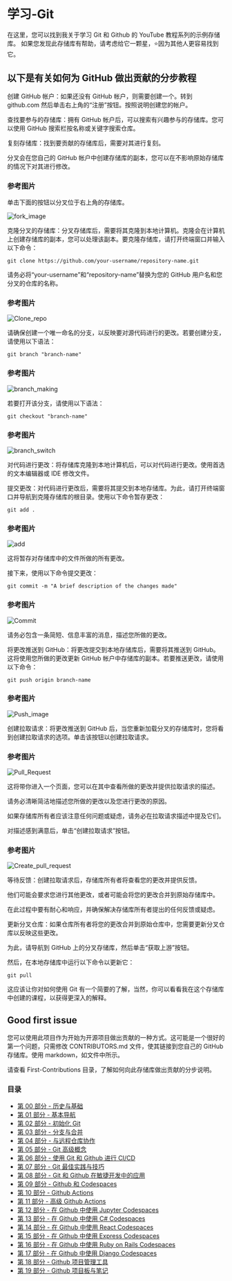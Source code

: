 # 学习-Git
在这里，您可以找到我关于学习 Git 和 Github 的 YouTube 教程系列的示例存储库。 如果您发现此存储库有帮助，请考虑给它一颗星，⭐因为其他人更容易找到它。

## 以下是有关如何为 GitHub 做出贡献的分步教程
创建 GitHub 帐户：如果还没有 GitHub 帐户，则需要创建一个。转到 github.com 然后单击右上角的“注册”按钮。按照说明创建您的帐户。

查找要参与的存储库：拥有 GitHub 帐户后，可以搜索有兴趣参与的存储库。您可以使用 GitHub 搜索栏按名称或关键字搜索仓库。

复刻存储库：找到要贡献的存储库后，需要对其进行复刻。

分叉会在您自己的 GitHub 帐户中创建存储库的副本，您可以在不影响原始存储库的情况下对其进行修改。

### 参考图片
单击下面的按钮以分叉位于右上角的存储库。

![fork_image](./images/Readme_images/fork.png)



克隆分叉的存储库：分叉存储库后，需要将其克隆到本地计算机。克隆会在计算机上创建存储库的副本，您可以处理该副本。要克隆存储库，请打开终端窗口并输入以下命令：

```
git clone https://github.com/your-username/repository-name.git
```
请务必将“your-username”和“repository-name”替换为您的 GitHub 用户名和您分叉的仓库的名称。

### 参考图片
![Clone_repo](./images/Readme_images/Clone.png)


请确保创建一个唯一命名的分支，以反映要对源代码进行的更改。若要创建分支，请使用以下语法：
```
git branch "branch-name"
```
### 参考图片
![branch_making](./images/Readme_images/Branch_making.png)


若要打开该分支，请使用以下语法：
```
git checkout "branch-name"
```
### 参考图片

![branch_switch](./images/Readme_images/branch_switch.png)


对代码进行更改：将存储库克隆到本地计算机后，可以对代码进行更改。使用首选的文本编辑器或 IDE 修改文件。

提交更改：对代码进行更改后，需要将其提交到本地存储库。为此，请打开终端窗口并导航到克隆存储库的根目录。使用以下命令暂存更改：

```
git add .
```

### 参考图片
![add](./images/Readme_images/add.png)

这将暂存对存储库中的文件所做的所有更改。

接下来，使用以下命令提交更改：

```
git commit -m "A brief description of the changes made"
```

### 参考图片
![Commit](./images/Readme_images/commit.png)

请务必包含一条简短、信息丰富的消息，描述您所做的更改。

将更改推送到 GitHub：将更改提交到本地存储库后，需要将其推送到 GitHub。这将使用您所做的更改更新 GitHub 帐户中存储库的副本。若要推送更改，请使用以下命令：

```
git push origin branch-name
```

### 参考图片

![Push_image](./images/Readme_images/push.png)


创建拉取请求：将更改推送到 GitHub 后，当您重新加载分叉的存储库时，您将看到创建拉取请求的选项。单击该按钮以创建拉取请求。

### 参考图片
![Pull_Request](./images/Readme_images/pull%20request.png)


这将带你进入一个页面，您可以在其中查看所做的更改并提供拉取请求的描述。

请务必清晰简洁地描述您所做的更改以及您进行更改的原因。

如果存储库所有者应该注意任何问题或疑虑，请务必在拉取请求描述中提及它们。

对描述感到满意后，单击“创建拉取请求”按钮。

### 参考图片
![Create_pull_request](./images/Readme_images/Create_pull_request.png)

等待反馈：创建拉取请求后，存储库所有者将查看您的更改并提供反馈。

他们可能会要求您进行其他更改，或者可能会将您的更改合并到原始存储库中。

在此过程中要有耐心和响应，并确保解决存储库所有者提出的任何反馈或疑虑。

更新分叉仓库：如果仓库所有者将您的更改合并到原始仓库中，您需要更新分叉仓库以反映这些更改。

为此，请导航到 GitHub 上的分叉存储库，然后单击“获取上游”按钮。

然后，在本地存储库中运行以下命令以更新它：

```
git pull
```

这应该让你对如何使用 Git 有一个简要的了解，当然，你可以看看我在这个存储库中创建的课程，以获得更深入的解释。

## Good first issue

您可以使用此项目作为开始为开源项目做出贡献的一种方式。这可能是一个很好的第一个问题，只需修改 CONTRIBUTORS.md 文件，使其链接到您自己的 GitHub 存储库。使用 markdown，如文件中所示。

请查看 First-Contributions 目录，了解如何向此存储库做出贡献的分步说明。

### 目录

- [第 00 部分 - 历史与基础](https://github.com/rcallaby/Learn-Git/blob/main/Lessons/zh-CN/Part-00/Part-00.md)
- [第 01 部分 - 基本导航](https://github.com/rcallaby/Learn-Git/blob/main/Lessons/zh-CN/Part-01-Basic-Navigation/basic-navigation_zhCN.md)
- [第 02 部分 - 初始化 Git](https://github.com/rcallaby/Learn-Git/blob/main/Lessons/zh-CN/Part-02-Initializing-Git/getting-started_zhCN.md)
- [第 03 部分 - 分支与合并](https://github.com/rcallaby/Learn-Git/blob/main/Lessons/zh-CN/Part-03-Branching-and-Merging/branching-and-merging_zhCN.md)
- [第 04 部分 - 与远程仓库协作](https://github.com/rcallaby/Learn-Git/tree/main/Lessons/zh-CN/Part-04-Collaborating-with-Remote-Repositories/collaborating-with-remote-repos_zhCN.md)
- [第 05 部分 - Git 高级概念](https://github.com/rcallaby/Learn-Git/blob/main/Lessons/zh-CN/Part-05-Advanced-Git-Concepts/advanced-git_zhCN.md)
- [第 06 部分 - 使用 Git 和 Github 进行 CI/CD](https://github.com/rcallaby/Learn-Git/blob/main/Lessons/zh-CN/Part-06-CI-CD-with-Git-and-Github/ci-cd-git-github_zhCN.md)
- [第 07 部分 - Git 最佳实践与技巧](https://github.com/rcallaby/Learn-Git/blob/main/Lessons/zh-CN/Part-07-Git-Best-Practices-and-Tips/best-practices-tips_zhCN.md)
- [第 08 部分 - Git 和 Github 在敏捷开发中的应用](https://github.com/rcallaby/Learn-Git/blob/main/Lessons/zh-CN/Part-08/Part-08.md)
- [第 09 部分 - Github 和 Codespaces](https://github.com/rcallaby/Learn-Git/blob/main/Lessons/zh-CN/Part-09/Part-09.md)
- [第 10 部分 - Github Actions](https://github.com/rcallaby/Learn-Git/blob/main/Lessons/zh-CN/Part-10/Part-10.md)
- [第 11 部分 - 高级 Github Actions](https://github.com/rcallaby/Learn-Git/blob/main/Lessons/zh-CN/Part-11/Part-11.md)
- [第 12 部分 - 在 Github 中使用 Jupyter Codespaces](https://github.com/rcallaby/Learn-Git/blob/main/Lessons/zh-CN/Part-12/Part-12.md)
- [第 13 部分 - 在 Github 中使用 C# Codespaces](https://github.com/rcallaby/Learn-Git/blob/main/Lessons/zh-CN/Part-13/Part-13.md)
- [第 14 部分 - 在 Github 中使用 React Codespaces](https://github.com/rcallaby/Learn-Git/blob/main/Lessons/zh-CN/Part-14/Part-14.md)
- [第 15 部分 - 在 Github 中使用 Express Codespaces](https://github.com/rcallaby/Learn-Git/blob/main/Lessons/zh-CN/Part-15/Part-15.md)
- [第 16 部分 - 在 Github 中使用 Ruby on Rails Codespaces](https://github.com/rcallaby/Learn-Git/blob/main/Lessons/zh-CN/Part-16/Part-16.md)
- [第 17 部分 - 在 Github 中使用 Django Codespaces](https://github.com/rcallaby/Learn-Git/blob/main/Lessons/zh-CN/Part-17/Part-17.md)
- [第 18 部分 - Github 项目管理工具](https://github.com/rcallaby/Learn-Git/blob/main/Lessons/zh-CN/Part-18)
- [第 19 部分 - Github 项目板与笔记](https://github.com/rcallaby/Learn-Git/blob/main/Lessons/zh-CN/Part-19/github-project-boards-and-notes.md)
